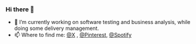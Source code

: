 ### Hi there 👋

- 🔭 I’m currently working on software testing and business analysis, while doing some delivery management.
- 📫 Where to find me: [@X](https://twitter.com/kokoborb) , [@Pinterest](https://www.pinterest.com/dpkgme/), [@Spotify](https://open.spotify.com/user/akmz)
